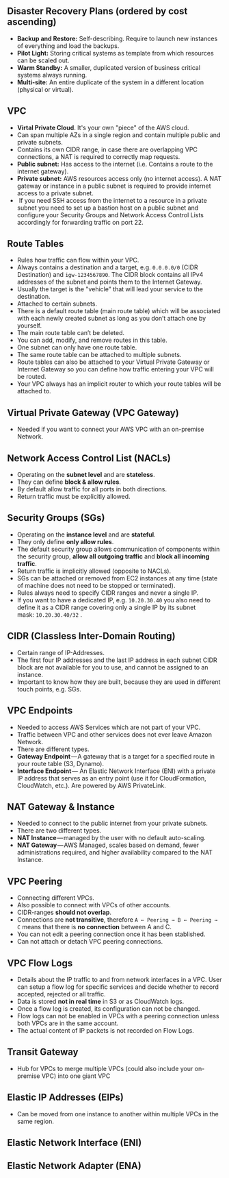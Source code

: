 ## Disaster Recovery Plans (ordered by cost ascending)

- **Backup and Restore:** Self-describing. Require to launch new instances of everything and load the backups.
- **Pilot Light:** Storing critical systems as template from which resources can be scaled out.
- **Warm Standby:** A smaller, duplicated version of business critical systems always running.
- **Multi-site:** An entire duplicate of the system in a different location (physical or virtual).
## VPC

- **Virtal Private Cloud**. It's your own "piece" of the AWS cloud. 
- Can span multiple AZs in a single region and contain multiple public and private subnets.
- Contains its own CIDR range, in case there are overlapping VPC connections, a NAT is required to correctly map requests.
- **Public subnet:** Has access to the internet (i.e. Contains a route to the internet gateway).
- **Private subnet:** AWS resources access only (no internet access). A NAT gateway or instance in a public subnet is required to provide internet access to a private subnet.
-  If you need SSH access from the internet to a resource in a private subnet you need to set up a bastion host on a public subnet and configure your Security Groups and Network Access Control Lists accordingly for forwarding traffic on port 22.
## Route Tables

- Rules how traffic can flow within your VPC.
- Always contains a destination and a target, e.g. `0.0.0.0/0` (CIDR Destination) and `igw-1234567890`. The CIDR block contains all IPv4 addresses of the subnet and points them to the Internet Gateway.
- Usually the target is the "vehicle" that will lead your service to the destination.
- Attached to certain subnets.
- There is a default route table (main route table) which will be associated with each newly created subnet as long as you don’t attach one by yourself.
- The main route table can’t be deleted.
- You can add, modify, and remove routes in this table.
- One subnet can only have one route table.
- The same route table can be attached to multiple subnets.
- Route tables can also be attached to your Virtual Private Gateway or Internet Gateway so you can define how traffic entering your VPC will be routed.
- Your VPC always has an implicit router to which your route tables will be attached to.

## Virtual Private Gateway (VPC Gateway)

- Needed if you want to connect your AWS VPC with an on-premise Network.

## Network Access Control List (NACLs)

- Operating on the **subnet level** and are **stateless**.
- They can define **block & allow rules**.
- By default allow traffic for all ports in both directions.
- Return traffic must be explicitly allowed.

## Security Groups (SGs)

- Operating on the **instance level** and are **stateful**.
- They only define **only allow rules**.
- The default security group allows communication of components within the security group, **allow all outgoing traffic** and **block all incoming traffic**.
- Return traffic is implicitly allowed (opposite to NACLs).
- SGs can be attached or removed from EC2 instances at any time (state of machine does not need to be stopped or terminated).
- Rules always need to specify CIDR ranges and never a single IP.
- If you want to have a dedicated IP, e.g. `10.20.30.40` you also need to define it as a CIDR range covering only a single IP by its subnet mask: `10.20.30.40/32` .

## CIDR (Classless Inter-Domain Routing)

- Certain range of IP-Addresses.
- The first four IP addresses and the last IP address in each subnet CIDR block are not available for you to use, and cannot be assigned to an instance.
- Important to know how they are built, because they are used in different touch points, e.g. SGs.

## VPC Endpoints

- Needed to access AWS Services which are not part of your VPC.
- Traffic between VPC and other services does not ever leave Amazon Network.
- There are different types.
- **Gateway Endpoint** — A gateway that is a target for a specified route in your route table (S3, Dynamo).
- **Interface Endpoint** — An Elastic Network Interface (ENI) with a private IP address that serves as an entry point (use it for CloudFormation, CloudWatch, etc.). Are powered by AWS PrivateLink.

## NAT Gateway & Instance

- Needed to connect to the public internet from your private subnets.
- There are two different types.
- **NAT Instance** — managed by the user with no default auto-scaling.
- **NAT Gateway** — AWS Managed, scales based on demand, fewer administrations required, and higher availability compared to the NAT Instance.
## VPC Peering

- Connecting different VPCs.
- Also possible to connect with VPCs of other accounts.
- CIDR-ranges **should not overlap**.
- Connections are **not transitive**, therefore `A ← Peering → B ← Peering → C` means that there is **no connection** between A and C.
- You can not edit a peering connection once it has been stablished.
- Can not attach or detach VPC peering connections.

## VPC Flow Logs

- Details about the IP traffic to and from network interfaces in a VPC. User can setup a flow log for specific services and decide whether to record accepted, rejected or all traffic.
- Data is stored **not in real time** in S3 or as CloudWatch logs.
- Once a flow log is created, its configuration can not be changed. 
- Flow logs can not be enabled in VPCs with a peering connection unless both VPCs are in the same account.
- The actual content of IP packets is not recorded on Flow Logs.

## Transit Gateway

- Hub for VPCs to merge multiple VPCs (could also include your on-premise VPC) into one giant VPC

## Elastic IP Addresses (EIPs)

- Can be moved from one instance to another within multiple VPCs in the same region.

## Elastic Network Interface (ENI)

## Elastic Network Adapter (ENA)


